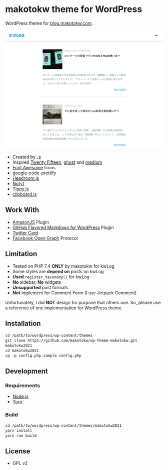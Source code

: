 makotokw theme for WordPress
===

WordPress theme for [blog.makotokw.com](https://blog.makotokw.com).

![Screenshot](https://raw.githubusercontent.com/makotokw/wp-theme-makotokw/makotokw2021/screenshot.png)

 * Created by [_s](http://underscores.me)
 * Inspired [Twenty Fifteen](https://twentyfifteendemo.wordpress.com/), [ghost](https://blog.ghost.org/) and [medium](https://medium.com/)
 * [Font Awesome](http://fortawesome.github.io/Font-Awesome/) Icons
 * [google-code-prettify](https://github.com/google/code-prettify)
 * [Headroom.js](https://wicky.nillia.ms/headroom.js/)
 * [Notyf](https://github.com/caroso1222/notyf)
 * [Tippy.js](https://atomiks.github.io/tippyjs/)
 * [clipboard.js](https://clipboardjs.com/)

## Work With

* [AmazonJS](https://wordpress.org/plugins/amazonjs/) Plugin
* [GitHub Flavored Markdown for WordPress](https://github.com/makotokw/wp-gfm) Plugin
* [Twitter Card](https://dev.twitter.com/docs/cards)
* [Facebook Open Graph](https://developers.facebook.com/docs/sharing/opengraph) Protocol

## Limitation

* Tested on PHP 7.4 **ONLY** by makotokw for kwLog
 * Some styles are **depend on** posts on kwLog
 * **Used** ``register_taxonomy()`` for kwLog
 * **No** sidebar, **No** widgets
 * **Unsupported** post formats
 * **Not** implement for Comment Form (I use Jetpack Comment)

Unfortunately, I did **NOT** design for purpose that others use.
So, please use a reference of one implementation for WordPress theme.

## Installation

```
cd /path/to/wordpress/wp-content/themes
git clone https://github.com/makotokw/wp-theme-makotokw.git makotokw2021
cd makotokw2021
cp -p config.php.sample config.php
```

## Development

### Requirements

* [Node.js](https://nodejs.org)
* [Yarn](https://yarnpkg.com)

### Build

```
cd /path/to/wordpress/wp-content/themes/makotokw2021
yarn install
yarn run build
```

## License

* GPL v2
